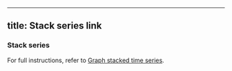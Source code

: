 -----

## title: Stack series link

### Stack series

For full instructions, refer to [Graph stacked time series](/docs/grafana/\<GRAFANA_VERSION\>/visualizations/time-series/graph-time-series-stacking/).
